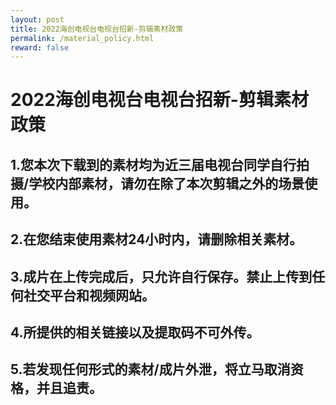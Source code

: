 ```yaml
---
layout: post
title: 2022海创电视台电视台招新-剪辑素材政策
permalink: /material_policy.html
reward: false
---
```


# 2022海创电视台电视台招新-剪辑素材政策

## 1.您本次下载到的素材均为近三届电视台同学自行拍摄/学校内部素材，**请勿**在除了本次剪辑之外的场景使用。

## 2.在您结束使用素材**24小时内**，请**删除**相关素材。

## 3.成片在上传完成后，只允许自行保存。**禁止**上传到**任何**社交平台和视频网站。

## 4.所提供的相关链接以及提取码不可外传。

## 5.若发现任何形式的素材/成片外泄，将立马取消资格，并且追责。